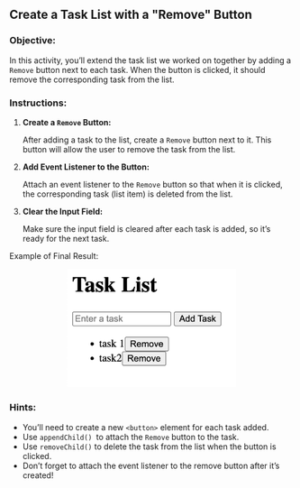 ## Create a Task List with a "Remove" Button

### Objective:
In this activity, you’ll extend the task list we worked on together by adding a ```Remove``` button next to each task. When the button is clicked, it should remove the corresponding task from the list.

### Instructions:

1. **Create a ```Remove``` Button:**

    After adding a task to the list, create a ```Remove``` button next to it. This button will allow the user to remove the task from the list.

2. **Add Event Listener to the Button:**

    Attach an event listener to the ```Remove``` button so that when it is clicked, the corresponding task (list item) is deleted from the list.

3. **Clear the Input Field:**

    Make sure the input field is cleared after each task is added, so it’s ready for the next task.

Example of Final Result:

<div align="center">
  <img src="./assets/result.png" alt="result" width="300"></div>


### Hints:

- You’ll need to create a new ```<button>``` element for each task added.
- Use ```appendChild() ```to attach the ```Remove``` button to the task.
- Use ```removeChild()``` to delete the task from the list when the button is clicked.
- Don’t forget to attach the event listener to the remove button after it’s created!